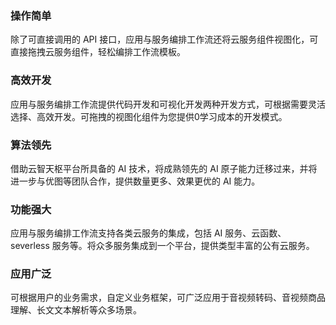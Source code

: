 ﻿### 操作简单  
除了可直接调用的 API 接口，应用与服务编排工作流还将云服务组件视图化，可直接拖拽云服务组件，轻松编排工作流模板。

### 高效开发
应用与服务编排工作流提供代码开发和可视化开发两种开发方式，可根据需要灵活选择、高效开发。可拖拽的视图化组件为您提供0学习成本的开发模式。

### 算法领先
借助云智天枢平台所具备的 AI 技术，将成熟领先的 AI 原子能力迁移过来，并将进一步与优图等团队合作，提供数量更多、效果更优的 AI 能力。

### 功能强大
应用与服务编排工作流支持各类云服务的集成，包括 AI 服务、云函数、severless 服务等。将众多服务集成到一个平台，提供类型丰富的公有云服务。

### 应用广泛
可根据用户的业务需求，自定义业务框架，可广泛应用于音视频转码、音视频商品理解、长文文本解析等众多场景。